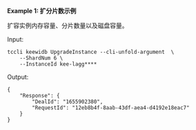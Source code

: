 **Example 1: 扩分片数示例**

扩容实例内存容量、分片数量以及磁盘容量。

Input: 

```
tccli keewidb UpgradeInstance --cli-unfold-argument  \
    --ShardNum 6 \
    --InstanceId kee-lagg****
```

Output: 
```
{
    "Response": {
        "DealId": "1655902380",
        "RequestId": "12eb8b4f-8aab-43df-aea4-d4192e18eac7"
    }
}
```

